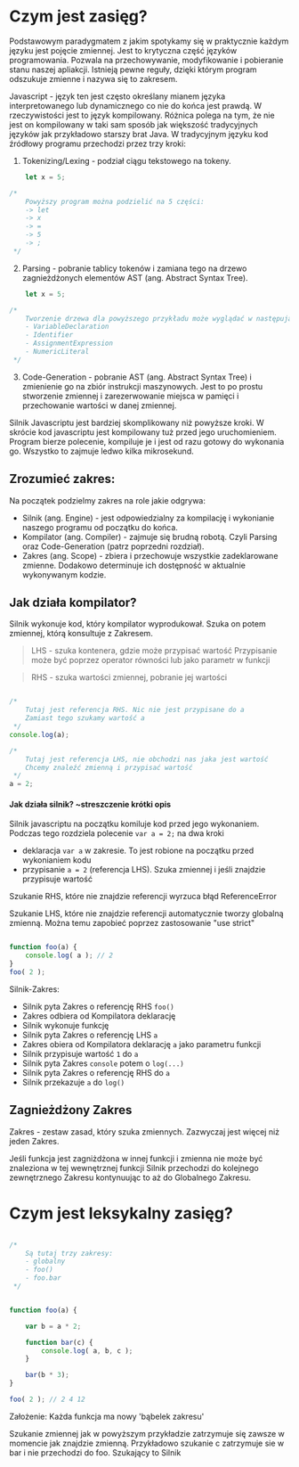 # Czym jest zasięg?

Podstawowym paradygmatem z jakim spotykamy się w praktycznie każdym języku jest pojęcie zmiennej. Jest to krytyczna część języków programowania. Pozwala
na przechowywanie, modyfikowanie i pobieranie stanu naszej apliakcji. Istnieją pewne reguły, dzięki którym program odszukuje zmienne i nazywa się to zakresem. 

Javascript - język ten jest często określany mianem języka interpretowanego lub dynamicznego co nie do końca jest prawdą. W rzeczywistości jest to język kompilowany.
Różnica polega na tym, że nie jest on kompilowany w taki sam sposób jak większość tradycyjnych języków jak przykładowo starszy brat Java. W tradycyjnym języku 
kod źródłowy programu przechodzi przez trzy kroki:
1. Tokenizing/Lexing - podział ciągu tekstowego na tokeny. 

```javascript
    let x = 5; 

/*
    Powyższy program można podzielić na 5 części:
    -> let 
    -> x 
    -> = 
    -> 5 
    -> ;
 */
```

2. Parsing - pobranie tablicy tokenów i zamiana tego na drzewo zagnieżdżonych elementów AST (ang. Abstract Syntax Tree). 

```javascript
    let x = 5; 

/*
    Tworzenie drzewa dla powyższego przykładu może wyglądać w następujący sposób od najwyższego poziomu węzła: 
    - VariableDeclaration 
    - Identifier   
    - AssignmentExpression
    - NumericLiteral
 */
```

3. Code-Generation - pobranie AST (ang. Abstract Syntax Tree) i zmienienie go na zbiór instrukcji maszynowych. 
Jest to po prostu stworzenie zmiennej i zarezerwowanie miejsca w pamięci i przechowanie wartości w danej zmiennej. 

Silnik Javascriptu jest bardziej skomplikowany niż powyższe kroki. W skrócie kod javascriptu jest kompilowany tuż przed jego uruchomieniem.
Program bierze polecenie, kompiluje je i jest od razu gotowy do wykonania go. Wszystko to zajmuje ledwo kilka mikrosekund. 

## Zrozumieć zakres:

Na początek podzielmy zakres na role jakie odgrywa: 

- Silnik (ang. Engine) - jest odpowiedzialny za kompilację i wykonianie naszego programu od początku do końca.
- Kompilator (ang. Compiler) - zajmuje się brudną robotą. Czyli Parsing oraz Code-Generation (patrz poprzedni rozdział).
- Zakres (ang. Scope) - zbiera i przechowuje wszystkie zadeklarowane zmienne. Dodakowo determinuje ich dostępność w aktualnie wykonywanym kodzie.

## Jak działa kompilator? 

Silnik wykonuje kod, który kompilator wyprodukował. Szuka on potem zmiennej, którą
konsultuje z Zakresem. 

> LHS - szuka kontenera, gdzie może przypisać wartość
Przypisanie może być poprzez operator równości lub jako parametr w funkcji

> RHS - szuka wartości zmiennej, pobranie jej wartości


```javascript

/*
    Tutaj jest referencja RHS. Nic nie jest przypisane do a
    Zamiast tego szukamy wartość a
 */
console.log(a);

/*
    Tutaj jest referencja LHS, nie obchodzi nas jaka jest wartość
    Chcemy znaleźć zmienną i przypisać wartość
 */
a = 2;

```

#### Jak działa silnik? ~streszczenie krótki opis
Silnik javascriptu na początku komiluje kod przed jego wykonaniem. Podczas tego 
rozdziela polecenie ``` var a = 2; ``` na dwa kroki
- deklaracja ``` var a ``` w zakresie. To jest robione na początku przed wykonianiem kodu
- przypisanie ``` a = 2 ``` (referencja LHS). Szuka zmiennej i jeśli znajdzie przypisuje wartość

Szukanie RHS, które nie znajdzie referencji wyrzuca błąd ReferenceError 

Szukanie LHS, które nie znajdzie referencji automatycznie tworzy globalną zmienną. Można temu
zapobieć poprzez zastosowanie "use strict"
 

```javascript

function foo(a) {
    console.log( a ); // 2
}
foo( 2 );

```

Silnik-Zakres: 
- Silnik pyta Zakres o referencję RHS ``` foo() ```
- Zakres odbiera od Kompilatora deklarację 
- Silnik wykonuje funkcję
- Silnik pyta Zakres o referencję LHS ``` a ```
- Zakres obiera od Kompilatora deklarację ``` a ``` jako parametru funkcji
- Silnik przypisuje wartość ``` 1 ``` do ``` a ```
- Silnik pyta Zakres  ``` console ``` potem o ``` log(...) ```
- Silnik pyta Zakres o referencję RHS do ``` a ```
- Silnik przekazuje ``` a ``` do ``` log() ```

## Zagnieżdżony Zakres

Zakres - zestaw zasad, który szuka zmiennych. Zazwyczaj jest więcej niż jeden Zakres. 

Jeśli funkcja jest zagniżdżona w innej funkcji i zmienna nie może być znaleziona 
w tej wewnętrznej funkcji Silnik przechodzi do kolejnego zewnętrznego Zakresu kontynuując to
aż do Globalnego Zakresu.

# Czym jest leksykalny zasięg? 

```javascript

/*
    Są tutaj trzy zakresy: 
    - globalny
    - foo()
    - foo.bar
 */


function foo(a) {

    var b = a * 2;

    function bar(c) {
        console.log( a, b, c );
    }

    bar(b * 3);
}

foo( 2 ); // 2 4 12 

```

Założenie: Każda funkcja ma nowy 'bąbelek zakresu'

Szukanie zmiennej jak w powyższym przykładzie zatrzymuje się zawsze w momencie jak 
znajdzie zmienną. Przykładowo szukanie c zatrzymuje sie w bar i nie przechodzi do foo.
Szukający to Silnik


